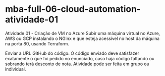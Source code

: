 # mba-full-06-cloud-automation-atividade-01

Atividade 01 - Criação de VM no Azure
Subir uma máquina virtual no Azure, AWS ou GCP instalando o NGinx e que esteja acessível no host da máquina na porta 80, usando Terraform.

Enviar a URL GitHub do código.
O código enviado deve satisfazer exatamente o que foi pedido no enunciado, caso haja código faltando ou sobrando terá desconto de nota. 
Atividade pode ser feita em grupo ou individual.
